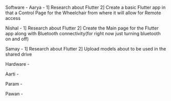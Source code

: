 Software - 
  Aarya -
    1] Research about Flutter
    2] Create a basic Flutter app in that a Control Page for the Wheelchair from where it will allow for Remote access
  
  Nishal - 
    1] Research about Flutter
    2] Create the Main page for the Flutter app along with Bluetooth connectivity(for right now just turning bluetooth on and off)
  
  Samay - 
    1] Research about Flutter
    2] Upload models about to be used in the shared drive 


Hardware - 

  Aarti - 

  Param - 

  Pawan - 

  
